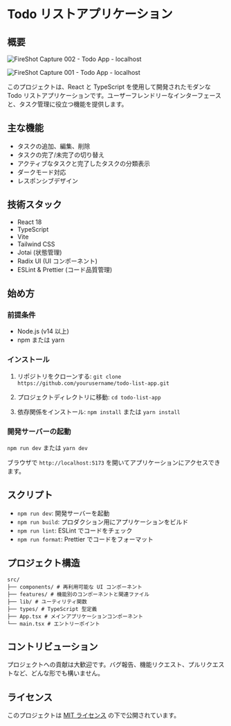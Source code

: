 # Todo リストアプリケーション

## 概要

![FireShot Capture 002 - Todo App - localhost](https://github.com/user-attachments/assets/fe0dba30-8230-444f-9dab-9078c2e2513b)

![FireShot Capture 001 - Todo App - localhost](https://github.com/user-attachments/assets/9638d7ed-6584-415c-9b2f-a8d691836b04)

このプロジェクトは、React と TypeScript を使用して開発されたモダンな Todo リストアプリケーションです。ユーザーフレンドリーなインターフェースと、タスク管理に役立つ機能を提供します。

## 主な機能

- タスクの追加、編集、削除
- タスクの完了/未完了の切り替え
- アクティブなタスクと完了したタスクの分類表示
- ダークモード対応
- レスポンシブデザイン

## 技術スタック

- React 18
- TypeScript
- Vite
- Tailwind CSS
- Jotai (状態管理)
- Radix UI (UI コンポーネント)
- ESLint & Prettier (コード品質管理)

## 始め方

### 前提条件

- Node.js (v14 以上)
- npm または yarn

### インストール

1. リポジトリをクローンする:
   `git clone https://github.com/yourusername/todo-list-app.git`

2. プロジェクトディレクトリに移動:
   `cd todo-list-app`

3. 依存関係をインストール:
   `npm install`
   または
   `yarn install`

### 開発サーバーの起動

`npm run dev`
または
`yarn dev`

ブラウザで `http://localhost:5173` を開いてアプリケーションにアクセスできます。

## スクリプト

- `npm run dev`: 開発サーバーを起動
- `npm run build`: プロダクション用にアプリケーションをビルド
- `npm run lint`: ESLint でコードをチェック
- `npm run format`: Prettier でコードをフォーマット

## プロジェクト構造

```shell
src/
├── components/ # 再利用可能な UI コンポーネント
├── features/ # 機能別のコンポーネントと関連ファイル
├── lib/ # ユーティリティ関数
├── types/ # TypeScript 型定義
├── App.tsx # メインアプリケーションコンポーネント
└── main.tsx # エントリーポイント
```

## コントリビューション

プロジェクトへの貢献は大歓迎です。バグ報告、機能リクエスト、プルリクエストなど、どんな形でも構いません。

## ライセンス

このプロジェクトは [MIT ライセンス](https://licenses.opensource.jp/MIT/MIT.html) の下で公開されています。
